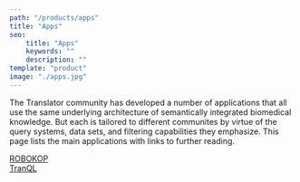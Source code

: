 ```yaml
---
path: "/products/apps"
title: "Apps"
seo:
    title: "Apps"
    keywords: ""
    description: ""
template: "product"
image: "./apps.jpg"
---
```


The Translator community has developed a number of applications that all use the same underlying architecture of semantically integrated biomedical knowledge. But each is tailored to different communites by virtue of the query systems, data sets, and filtering capabilities they emphasize. This page lists the main applications with links to further reading.

[ROBOKOP](/products-apps-robokop) <br/>
[TranQL](/tranql) <br/>
